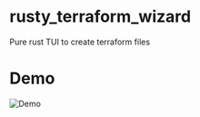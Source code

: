 # rusty_terraform_wizard
Pure rust TUI to create terraform files
# Demo
![Demo](https://github.com/dvessey/rusty_terraform_wizard/assets/28381016/aef3028f-9a2b-4970-8600-ce1b81820f83)


